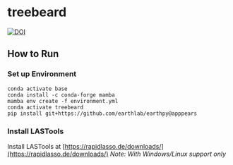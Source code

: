 # treebeard

[![DOI](https://zenodo.org/badge/783989380.svg)](https://zenodo.org/doi/10.5281/zenodo.11107001)

## How to Run

### Set up Environment
```
conda activate base
conda install -c conda-forge mamba
mamba env create -f environment.yml
conda activate treebeard
pip install git+https://github.com/earthlab/earthpy@apppears
```

### Install LASTools

Install LASTools at [https://rapidlasso.de/downloads/](https://rapidlasso.de/downloads/)
_Note: With Windows/Linux support only_